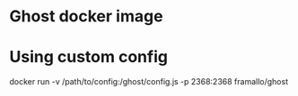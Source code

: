 # Ghost docker image


# Using custom config

docker run -v /path/to/config:/ghost/config.js -p 2368:2368 framallo/ghost
